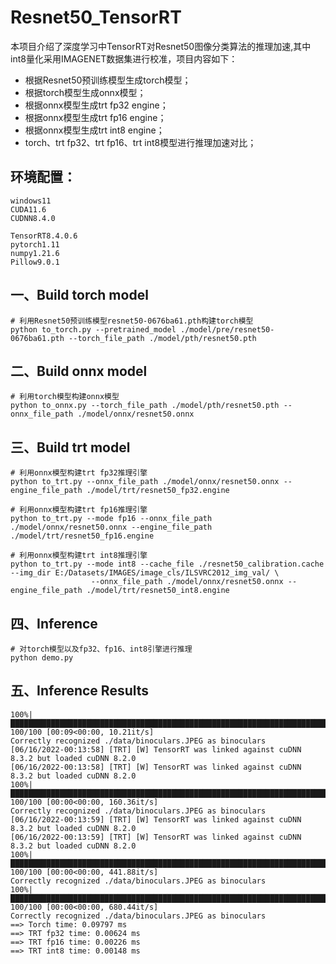 # Resnet50_TensorRT

本项目介绍了深度学习中TensorRT对Resnet50图像分类算法的推理加速,其中int8量化采用IMAGENET数据集进行校准，项目内容如下：
* 根据Resnet50预训练模型生成torch模型；
* 根据torch模型生成onnx模型；
* 根据onnx模型生成trt fp32 engine；
* 根据onnx模型生成trt fp16 engine；
* 根据onnx模型生成trt int8 engine；
* torch、trt fp32、trt fp16、trt int8模型进行推理加速对比；


## 环境配置：
  ```
  windows11
  CUDA11.6
  CUDNN8.4.0
  
  TensorRT8.4.0.6
  pytorch1.11
  numpy1.21.6
  Pillow9.0.1
  ```

## 一、Build torch model
```
# 利用Resnet50预训练模型resnet50-0676ba61.pth构建torch模型
python to_torch.py --pretrained_model ./model/pre/resnet50-0676ba61.pth --torch_file_path ./model/pth/resnet50.pth
```

## 二、Build onnx model
```
# 利用torch模型构建onnx模型
python to_onnx.py --torch_file_path ./model/pth/resnet50.pth --onnx_file_path ./model/onnx/resnet50.onnx
```

## 三、Build trt model
```
# 利用onnx模型构建trt fp32推理引擎
python to_trt.py --onnx_file_path ./model/onnx/resnet50.onnx --engine_file_path ./model/trt/resnet50_fp32.engine

# 利用onnx模型构建trt fp16推理引擎
python to_trt.py --mode fp16 --onnx_file_path ./model/onnx/resnet50.onnx --engine_file_path ./model/trt/resnet50_fp16.engine

# 利用onnx模型构建trt int8推理引擎
python to_trt.py --mode int8 --cache_file ./resnet50_calibration.cache --img_dir E:/Datasets/IMAGES/image_cls/ILSVRC2012_img_val/ \
                  --onnx_file_path ./model/onnx/resnet50.onnx --engine_file_path ./model/trt/resnet50_int8.engine

```

## 四、Inference
```
# 对torch模型以及fp32、fp16、int8引擎进行推理
python demo.py
```

## 五、Inference Results
```
100%|█████████████████████████████████████████████████████████████████████████████████████████████████████████████████| 100/100 [00:09<00:00, 10.21it/s] 
Correctly recognized ./data/binoculars.JPEG as binoculars
[06/16/2022-00:13:58] [TRT] [W] TensorRT was linked against cuDNN 8.3.2 but loaded cuDNN 8.2.0
[06/16/2022-00:13:58] [TRT] [W] TensorRT was linked against cuDNN 8.3.2 but loaded cuDNN 8.2.0
100%|████████████████████████████████████████████████████████████████████████████████████████████████████████████████| 100/100 [00:00<00:00, 160.36it/s]
Correctly recognized ./data/binoculars.JPEG as binoculars
[06/16/2022-00:13:59] [TRT] [W] TensorRT was linked against cuDNN 8.3.2 but loaded cuDNN 8.2.0
[06/16/2022-00:13:59] [TRT] [W] TensorRT was linked against cuDNN 8.3.2 but loaded cuDNN 8.2.0
100%|████████████████████████████████████████████████████████████████████████████████████████████████████████████████| 100/100 [00:00<00:00, 441.88it/s]
Correctly recognized ./data/binoculars.JPEG as binoculars
100%|████████████████████████████████████████████████████████████████████████████████████████████████████████████████| 100/100 [00:00<00:00, 680.44it/s]
Correctly recognized ./data/binoculars.JPEG as binoculars
==> Torch time: 0.09797 ms
==> TRT fp32 time: 0.00624 ms
==> TRT fp16 time: 0.00226 ms
==> TRT int8 time: 0.00148 ms
```
